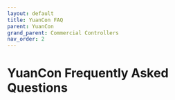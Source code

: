 ```yaml
---
layout: default
title: YuanCon FAQ
parent: YuanCon
grand_parent: Commercial Controllers
nav_order: 2
---
```


# YuanCon Frequently Asked Questions